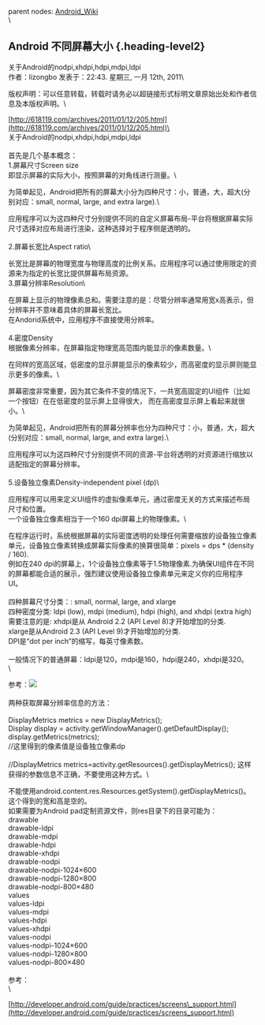 parent nodes: [Android\_Wiki](Android_Wiki.html)\
\

Android 不同屏幕大小 {.heading-level2}
--------------------

关于Android的nodpi,xhdpi,hdpi,mdpi,ldpi\
 作者：lizongbo 发表于：22:43. 星期三, 一月 12th, 2011\

版权声明：可以任意转载，转载时请务必以超链接形式标明文章原始出处和作者信息及本版权声明。\

[http://618119.com/archives/2011/01/12/205.html](http://618119.com/archives/2011/01/12/205.html)\
 \
 关于Android的nodpi,xhdpi,hdpi,mdpi,ldpi\
 \
 首先是几个基本概念：\
 1.屏幕尺寸Screen size\
 即显示屏幕的实际大小，按照屏幕的对角线进行测量。\

为简单起见，Android把所有的屏幕大小分为四种尺寸：小，普通，大，超大(分别对应：small,
normal, large, and extra large).\

应用程序可以为这四种尺寸分别提供不同的自定义屏幕布局-平台将根据屏幕实际尺寸选择对应布局进行渲染，这种选择对于程序侧是透明的。\
 \
 2.屏幕长宽比Aspect ratio\

长宽比是屏幕的物理宽度与物理高度的比例关系。应用程序可以通过使用限定的资源来为指定的长宽比提供屏幕布局资源。\
 3.屏幕分辨率Resolution\

在屏幕上显示的物理像素总和。需要注意的是：尽管分辨率通常用宽x高表示，但分辨率并不意味着具体的屏幕长宽比。\
 在Andorid系统中，应用程序不直接使用分辨率。\
 \
 4.密度Density\
 根据像素分辨率，在屏幕指定物理宽高范围内能显示的像素数量。\

在同样的宽高区域，低密度的显示屏能显示的像素较少，而高密度的显示屏则能显示更多的像素。\

屏幕密度非常重要，因为其它条件不变的情况下，一共宽高固定的UI组件（比如一个按钮）在在低密度的显示屏上显得很大，
而在高密度显示屏上看起来就很小。\

为简单起见，Android把所有的屏幕分辨率也分为四种尺寸：小，普通，大，超大(分别对应：small,
normal, large, and extra large).\

应用程序可以为这四种尺寸分别提供不同的资源-平台将透明的对资源进行缩放以适配指定的屏幕分辨率。\
 \
 5.设备独立像素Density-independent pixel (dp)\

应用程序可以用来定义UI组件的虚拟像素单元，通过密度无关的方式来描述布局尺寸和位置。\
 一个设备独立像素相当于一个160 dpi屏幕上的物理像素。\

在程序运行时，系统根据屏幕的实际密度透明的处理任何需要缩放的设备独立像素单元，设备独立像素转换成屏幕实际像素的换算很简单：pixels
= dps \* (density / 160).\
 例如在240
dpi的屏幕上，1个设备独立像素等于1.5物理像素.为确保UI组件在不同的屏幕都能合适的展示，强烈建议使用设备独立像素单元来定义你的应用程序UI。\
 \
 四种屏幕尺寸分类：: small, normal, large, and xlarge\
 四种密度分类: ldpi (low), mdpi (medium), hdpi (high), and xhdpi (extra
high)\
 需要注意的是: xhdpi是从 Android 2.2 (API Level 8)才开始增加的分类.\
 xlarge是从Android 2.3 (API Level 9)才开始增加的分类.\
 DPI是“dot per inch”的缩写，每英寸像素数。\
 \
 一般情况下的普通屏幕：ldpi是120，mdpi是160，hdpi是240，xhdpi是320。\
 \

参考：![](http://developer.android.com/images/screens_support/screens-ranges.png)\
 \
 两种获取屏幕分辨率信息的方法：\
 \
 DisplayMetrics metrics = new DisplayMetrics();\
 Display display = activity.getWindowManager().getDefaultDisplay();\
 display.getMetrics(metrics);\
 //这里得到的像素值是设备独立像素dp\
 \
 //DisplayMetrics metrics=activity.getResources().getDisplayMetrics();
这样获得的参数信息不正确，不要使用这种方式。\

不能使用android.content.res.Resources.getSystem().getDisplayMetrics()。这个得到的宽和高是空的。\
 如果需要为Android pad定制资源文件，则res目录下的目录可能为：\
 drawable\
 drawable-ldpi\
 drawable-mdpi\
 drawable-hdpi\
 drawable-xhdpi\
 drawable-nodpi\
 drawable-nodpi-1024×600\
 drawable-nodpi-1280×800\
 drawable-nodpi-800×480\
 values\
 values-ldpi\
 values-mdpi\
 values-hdpi\
 values-xhdpi\
 values-nodpi\
 values-nodpi-1024×600\
 values-nodpi-1280×800\
 values-nodpi-800×480\
 \
 参考：\
 \

[http://developer.android.com/guide/practices/screens\_support.html](http://developer.android.com/guide/practices/screens_support.html)
